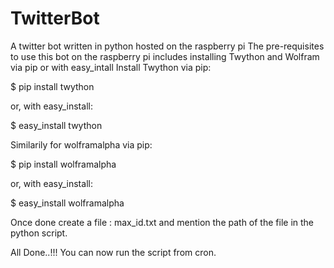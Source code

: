 # TwitterBot
A twitter bot written in python hosted on the raspberry pi
The pre-requisites to use this bot on the raspberry pi includes installing Twython and Wolfram via pip or with easy_intall
Install Twython via pip:

$ pip install twython

or, with easy_install:

$ easy_install twython

Similarily for wolframalpha via pip:

$ pip install wolframalpha

or, with easy_install:

$ easy_install wolframalpha

Once done create a file : max_id.txt and mention the path of the file in the python script.

All Done..!!! You can now run the script from cron.
